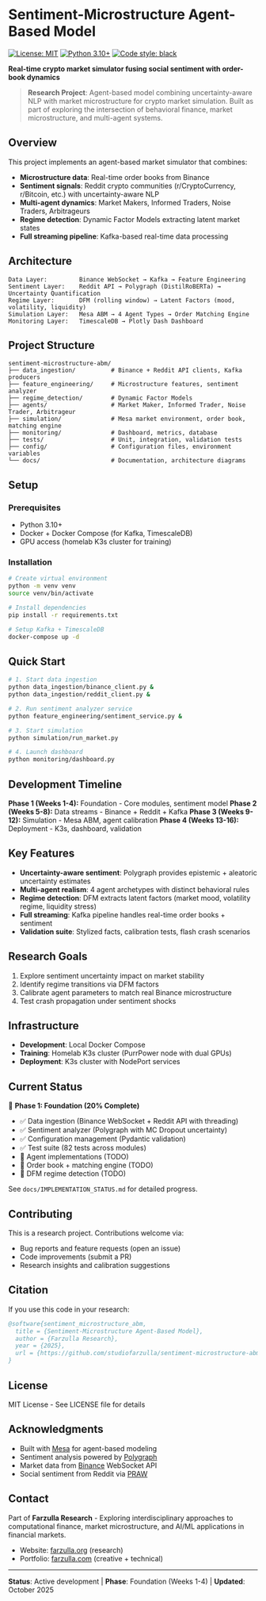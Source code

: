 # Sentiment-Microstructure Agent-Based Model

[![License: MIT](https://img.shields.io/badge/License-MIT-yellow.svg)](https://opensource.org/licenses/MIT)
[![Python 3.10+](https://img.shields.io/badge/python-3.10+-blue.svg)](https://www.python.org/downloads/)
[![Code style: black](https://img.shields.io/badge/code%20style-black-000000.svg)](https://github.com/psf/black)

**Real-time crypto market simulator fusing social sentiment with order-book dynamics**

> **Research Project**: Agent-based model combining uncertainty-aware NLP with market microstructure for crypto market simulation. Built as part of exploring the intersection of behavioral finance, market microstructure, and multi-agent systems.

## Overview

This project implements an agent-based market simulator that combines:
- **Microstructure data**: Real-time order books from Binance
- **Sentiment signals**: Reddit crypto communities (r/CryptoCurrency, r/Bitcoin, etc.) with uncertainty-aware NLP
- **Multi-agent dynamics**: Market Makers, Informed Traders, Noise Traders, Arbitrageurs
- **Regime detection**: Dynamic Factor Models extracting latent market states
- **Full streaming pipeline**: Kafka-based real-time data processing

## Architecture

```
Data Layer:         Binance WebSocket → Kafka → Feature Engineering
Sentiment Layer:    Reddit API → Polygraph (DistilRoBERTa) → Uncertainty Quantification
Regime Layer:       DFM (rolling window) → Latent Factors (mood, volatility, liquidity)
Simulation Layer:   Mesa ABM → 4 Agent Types → Order Matching Engine
Monitoring Layer:   TimescaleDB → Plotly Dash Dashboard
```

## Project Structure

```
sentiment-microstructure-abm/
├── data_ingestion/          # Binance + Reddit API clients, Kafka producers
├── feature_engineering/     # Microstructure features, sentiment analyzer
├── regime_detection/        # Dynamic Factor Models
├── agents/                  # Market Maker, Informed Trader, Noise Trader, Arbitrageur
├── simulation/              # Mesa market environment, order book, matching engine
├── monitoring/              # Dashboard, metrics, database
├── tests/                   # Unit, integration, validation tests
├── config/                  # Configuration files, environment variables
└── docs/                    # Documentation, architecture diagrams
```

## Setup

### Prerequisites
- Python 3.10+
- Docker + Docker Compose (for Kafka, TimescaleDB)
- GPU access (homelab K3s cluster for training)

### Installation

```bash
# Create virtual environment
python -m venv venv
source venv/bin/activate

# Install dependencies
pip install -r requirements.txt

# Setup Kafka + TimescaleDB
docker-compose up -d
```

## Quick Start

```bash
# 1. Start data ingestion
python data_ingestion/binance_client.py &
python data_ingestion/reddit_client.py &

# 2. Run sentiment analyzer service
python feature_engineering/sentiment_service.py &

# 3. Start simulation
python simulation/run_market.py

# 4. Launch dashboard
python monitoring/dashboard.py
```

## Development Timeline

**Phase 1 (Weeks 1-4):** Foundation - Core modules, sentiment model
**Phase 2 (Weeks 5-8):** Data streams - Binance + Reddit + Kafka
**Phase 3 (Weeks 9-12):** Simulation - Mesa ABM, agent calibration
**Phase 4 (Weeks 13-16):** Deployment - K3s, dashboard, validation

## Key Features

- **Uncertainty-aware sentiment**: Polygraph provides epistemic + aleatoric uncertainty estimates
- **Multi-agent realism**: 4 agent archetypes with distinct behavioral rules
- **Regime detection**: DFM extracts latent factors (market mood, volatility regime, liquidity stress)
- **Full streaming**: Kafka pipeline handles real-time order books + sentiment
- **Validation suite**: Stylized facts, calibration tests, flash crash scenarios

## Research Goals

1. Explore sentiment uncertainty impact on market stability
2. Identify regime transitions via DFM factors
3. Calibrate agent parameters to match real Binance microstructure
4. Test crash propagation under sentiment shocks

## Infrastructure

- **Development**: Local Docker Compose
- **Training**: Homelab K3s cluster (PurrPower node with dual GPUs)
- **Deployment**: K3s cluster with NodePort services

## Current Status

🚧 **Phase 1: Foundation (20% Complete)**

- ✅ Data ingestion (Binance WebSocket + Reddit API with threading)
- ✅ Sentiment analyzer (Polygraph with MC Dropout uncertainty)
- ✅ Configuration management (Pydantic validation)
- ✅ Test suite (82 tests across modules)
- 🚧 Agent implementations (TODO)
- 🚧 Order book + matching engine (TODO)
- 🚧 DFM regime detection (TODO)

See `docs/IMPLEMENTATION_STATUS.md` for detailed progress.

## Contributing

This is a research project. Contributions welcome via:
- Bug reports and feature requests (open an issue)
- Code improvements (submit a PR)
- Research insights and calibration suggestions

## Citation

If you use this code in your research:

```bibtex
@software{sentiment_microstructure_abm,
  title = {Sentiment-Microstructure Agent-Based Model},
  author = {Farzulla Research},
  year = {2025},
  url = {https://github.com/studiofarzulla/sentiment-microstructure-abm}
}
```

## License

MIT License - See LICENSE file for details

## Acknowledgments

- Built with [Mesa](https://github.com/projectmesa/mesa) for agent-based modeling
- Sentiment analysis powered by [Polygraph](https://github.com/IINemo/lm-polygraph)
- Market data from [Binance](https://binance.com) WebSocket API
- Social sentiment from Reddit via [PRAW](https://praw.readthedocs.io/)

## Contact

Part of **Farzulla Research** - Exploring interdisciplinary approaches to computational finance, market microstructure, and AI/ML applications in financial markets.

- Website: [farzulla.org](https://farzulla.org) (research)
- Portfolio: [farzulla.com](https://farzulla.com) (creative + technical)

---

**Status**: Active development | **Phase**: Foundation (Weeks 1-4) | **Updated**: October 2025
